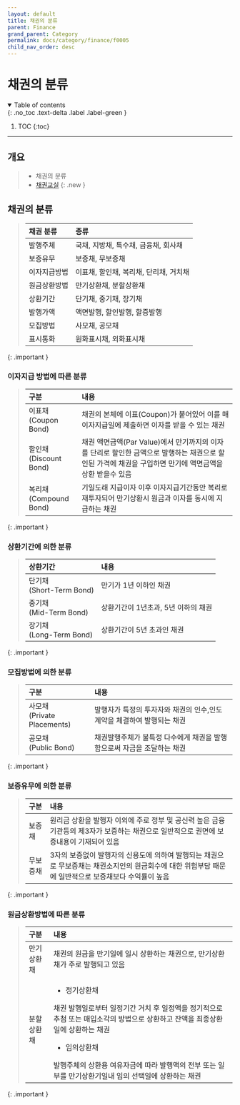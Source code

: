 ```yaml
---
layout: default
title: 채권의 분류
parent: Finance
grand_parent: Category
permalink: docs/category/finance/f0005
child_nav_order: desc
---
```


# 채권의 분류

<details open markdown="block">
  <summary>
    Table of contents
  </summary>
  {: .no_toc .text-delta .label .label-green }
  
1. TOC
{:toc}

</details>

---

## 개요

> - 채권의 분류
> - [채권교실](https://www.iprovest.com/financial/bond/bondguide/bondstudy_4.html)
{: .new }

## 채권의 분류

> | 채권 분류 | 종류 |
> |:---|:---|
> | 발행주체 | 국채, 지방채, 특수채, 금융채, 회사채 |
> | 보증유무 | 보증채, 무보증채 |
> | 이자지급방법 | 이표채, 할인채, 복리채, 단리채, 거치채 |
> | 원금상환방법 | 만기상환채, 분할상환채 |
> | 상환기간 | 단기채, 중기채, 장기채 |
> | 발행가액 | 액면발행, 할인발행, 할증발행 |
> | 모집방법 | 사모채, 공모채 |
> | 표시통화 | 원화표시채, 외화표시채 |
{: .important }

### 이자지급 방법에 따른 분류

> | 구분 | 내용 |
> |:---|:---|
> | 이표채 <br> (Coupon Bond) | 채권의 본체에 이표(Coupon)가 붙어있어 이를 매 이자지급일에 제출하면 이자를 받을 수 있는 채권 |
> | 할인채 <br> (Discount Bond) | 채권 액면금액(Par Value)에서 만기까지의 이자를 단리로 할인한 금액으로 발행하는 채권으로 할인된 가격에 채권을 구입하면 만기에 액면금액을 상환 받을수 있음 |
> | 복리채 <br> (Compound Bond) | 기일도래 지급이자 이후 이자지급기간동안 복리로 재투자되어 만기상환시 원금과 이자를 동시에 지급하는 채권 |
{: .important }

### 상환기간에 의한 분류

> | 상환기간 | 내용 |
> |:---|:---|
> | 단기채 <br> (Short-Term Bond) | 만기가 1년 이하인 채권 |
> | 중기채 <br> (Mid-Term Bond) | 상환기간이 1년초과, 5년 이하의 채권 |
> | 장기채 <br> (Long-Term Bond) | 상환기간이 5년 초과인 채권 |
{: .important }

### 모집방법에 의한 분류

> | 구분 | 내용 |
> |:---|:---|
> | 사모채 <br> (Private Placements) | 발행자가 특정의 투자자와 채권의 인수,인도계약을 체결하여 발행되는 채권 |
> | 공모채 <br> (Public Bond) | 채권발행주체가 불특정 다수에게 채권을 발행함으로써 자금을 조달하는 채권 |
{: .important }

### 보증유무에 의한 분류

> | 구분 | 내용 |
> |:---|:---|
> | 보증채 | 원리금 상환을 발행자 이외에 주로 정부 및 공신력 높은 금융기관등의 제3자가 보증하는 채권으로 일반적으로 권면에 보증내용이 기재되어 있음 |
> | 무보증채 | 3자의 보증없이 발행자의 신용도에 의하여 발행되는 채권으로 무보증채는 채권소지인의 원금회수에 대한 위험부담 때문에 일반적으로 보증채보다 수익률이 높음 |
{: .important }

### 원금상환방법에 따른 분류

> | 구분 | 내용 |
> |:---|:---|
> | 만기상환채 | 채권의 원금을 만기일에 일시 상환하는 채권으로, 만기상환채가 주로 발행되고 있음 |
> | 분할상환채 | <ul><li>정기상환채</li></ul>채권 발행일로부터 일정기간 거치 후 일정액을 정기적으로 추첨 또는 매입소각의 방법으로 상환하고 잔액을 최종상환일에 상환하는 채권<ul><li>임의상환채</li></ul>발행주체의 상환용 여유자금에 따라 발행액의 전부 또는 일부를 만기상환기일내 임의 선택일에 상환하는 채권 |
{: .important }
